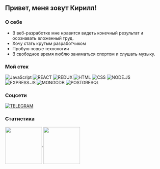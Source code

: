 ## Привет, меня зовут Кирилл!

### О себе

- В веб-разработке мне нравится видеть конечный результат и осознавать вложенный труд.
- Хочу стать крутым разработчиком
- Пробую новые технологии
- В свободное время люблю заниматься спортом и слушать музыку.

### Мой стек

![JavaScript](https://img.shields.io/badge/JavaScript-172F45?style=for-the-badge&logo=JavaScript)
![REACT](https://img.shields.io/badge/React-172F45?style=for-the-badge&logo=react)
![REDUX](https://img.shields.io/badge/Redux-172F45?style=for-the-badge&logo=redux)
![HTML](https://img.shields.io/badge/HTML-172F45?style=for-the-badge&logo=html5)
![CSS](https://img.shields.io/badge/CSS-172F45?style=for-the-badge&logo=css3)
![NODE.JS](https://img.shields.io/badge/Node.js-172F45?style=for-the-badge&logo=node.js)
![EXPRESS.JS](https://img.shields.io/badge/Express-172F45?style=for-the-badge&logo=express)
![MONGODB](https://img.shields.io/badge/MongoDB-172F45?style=for-the-badge&logo=mongodb)
![POSTGRESQL](https://img.shields.io/badge/POSTGRESQL-172F45?style=for-the-badge&logo=postgresql)

### Соцсети

[![TELEGRAM](https://img.shields.io/badge/telegram-172F45?style=for-the-badge&logo=telegram&logoColor=white)](https://t.me/kirillzhakin)

### Статистика

<a  href="https://github.com/anuraghazra/github-readme-stats">
  <img align="center" height="120"  src="https://github-readme-stats.vercel.app/api?username=kirillzhakin&show_icons=true&theme=prussian&hide=contribs" />
</a>      
<a  href="https://github.com/anuraghazra/convoychat">
  <img align="center" height="120"  src="https://github-readme-stats.vercel.app/api/top-langs/?username=kirillzhakin&layout=compact&theme=prussian" />
</a>

